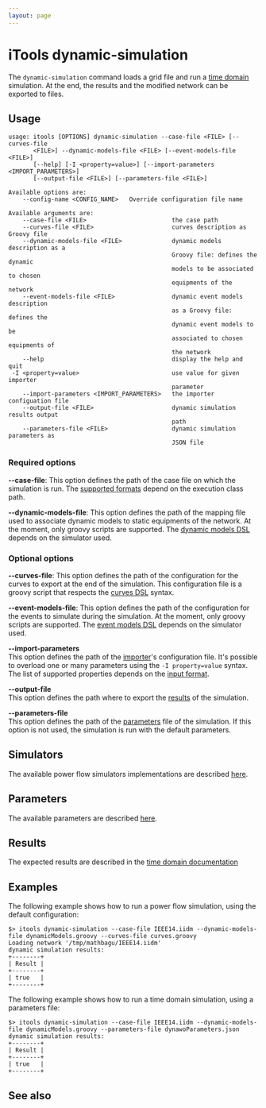 ```yaml
---
layout: page
---
```


# iTools dynamic-simulation

The `dynamic-simulation` command loads a grid file and run a [time domain](../../simulation/timedomain/index.md) simulation.
At the end, the results and the modified network can be exported to files.

## Usage
```
usage: itools [OPTIONS] dynamic-simulation --case-file <FILE> [--curves-file
       <FILE>] --dynamic-models-file <FILE> [--event-models-file <FILE>]
       [--help] [-I <property=value>] [--import-parameters <IMPORT_PARAMETERS>]
       [--output-file <FILE>] [--parameters-file <FILE>]

Available options are:
    --config-name <CONFIG_NAME>   Override configuration file name

Available arguments are:
    --case-file <FILE>                        the case path
    --curves-file <FILE>                      curves description as Groovy file
    --dynamic-models-file <FILE>              dynamic models description as a
                                              Groovy file: defines the dynamic
                                              models to be associated to chosen
                                              equipments of the network
    --event-models-file <FILE>                dynamic event models description
                                              as a Groovy file: defines the
                                              dynamic event models to be
                                              associated to chosen equipments of
                                              the network
    --help                                    display the help and quit
 -I <property=value>                          use value for given importer
                                              parameter
    --import-parameters <IMPORT_PARAMETERS>   the importer configuation file
    --output-file <FILE>                      dynamic simulation results output
                                              path
    --parameters-file <FILE>                  dynamic simulation parameters as
                                              JSON file
```

### Required options

**\-\-case-file**: This option defines the path of the case file on which the simulation is run. The [supported formats](../../index.html#grid-formats) depend on the execution class path. 

**\-\-dynamic-models-file**: This option defines the path of the mapping file used to associate dynamic models to static equipments of the network. At the moment, only groovy scripts are supported. The [dynamic models DSL](../../simulation/timedomain/index.md#dynamic-models-mapping) depends on the simulator used.

### Optional options

**\-\-curves-file**: This option defines the path of the configuration for the curves to export at the end of the simulation. This configuration file is a groovy script that respects the [curves DSL](../../simulation/timedomain/index.md#curves-configuration) syntax.

**\-\-event-models-file**: This option defines the path of the configuration for the events to simulate during the simulation. At the moment, only groovy scripts are supported. The [event models DSL](../../simulation/timedomain/index.md#event-models-mapping) depends on the simulator used.

**\-\-import-parameters**  
This option defines the path of the [importer](../../glossary.md#importer)'s configuration file. It's possible to overload one or many parameters using the `-I property=value` syntax. The list of supported properties depends on the [input format](../../index.html#grid-formats).

**\-\-output-file**  
This option defines the path where to export the [results](#results) of the simulation.

**\-\-parameters-file**  
This option defines the path of the [parameters](#parameters) file of the simulation. If this option is not used, the simulation is run with the default parameters. 

## Simulators

The available power flow simulators implementations are described [here](../../simulation/timedomain/index.md#implementations).

## Parameters
The available parameters are described [here](../../simulation/timedomain/index.md#configuration).

## Results
The expected results are described in the [time domain documentation](../../simulation/timedomain/index.md#outputs)

## Examples
The following example shows how to run a power flow simulation, using the default configuration:
```
$> itools dynamic-simulation --case-file IEEE14.iidm --dynamic-models-file dynamicModels.groovy --curves-file curves.groovy
Loading network '/tmp/mathbagu/IEEE14.iidm'
dynamic simulation results:
+--------+
| Result |
+--------+
| true   |
+--------+
```

The following example shows how to run a time domain simulation, using a parameters file:
```
$> itools dynamic-simulation --case-file IEEE14.iidm --dynamic-models-file dynamicModels.groovy --parameters-file dynawoParameters.json
dynamic simulation results:
+--------+
| Result |
+--------+
| true   |
+--------+
```

## See also
